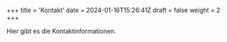 +++
title = 'Kontakt'
date = 2024-01-16T15:26:41Z
draft = false
weight = 2
+++


Hier gibt es die Kontaktinformationen.